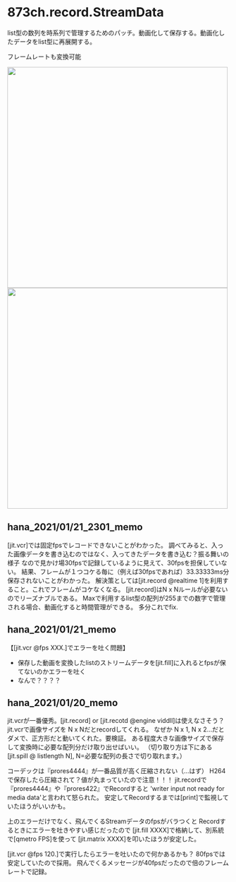 # 873ch.record.StreamData
list型の数列を時系列で管理するためのパッチ。動画化して保存する。動画化したデータをlist型に再展開する。

フレームレートも変換可能

<img src="https://user-images.githubusercontent.com/8988162/105933481-d41b1080-6091-11eb-9268-ad0b805fd710.gif" width="500">
<img src="https://user-images.githubusercontent.com/8988162/105932773-c7e28380-6090-11eb-99a7-00807a15b4bd.gif" width="500">

## hana_2021/01/21_2301_memo
[jit.vcr]では固定fpsでレコードできないことがわかった。
調べてみると、入った画像データを書き込むのではなく、入ってきたデータを書き込む？振る舞いの様子
なので見かけ場30fpsで記録しているように見えて、30fpsを担保していない。
結果、フレームが１つコケる毎に（例えば30fpsであれば）33.33333ms分保存されないことがわかった。
解決策としては[jit.record @realtime 1]を利用すること。これでフレームがコケなくなる。
[jit.record]はN x Nルールが必要ないのでリーズナブルである。
Maxで利用するlist型の配列が255までの数字で管理される場合、動画化すると時間管理ができる。
多分これでfix.

## hana_2021/01/21_memo
【[jit.vcr @fps XXX.]でエラーを吐く問題】
* 保存した動画を変換したlistのストリームデータを[jit.fill]に入れるとfpsが保てないのかエラーを吐く
* なんで？？？？

## hana_2021/01/20_memo
jit.vcrが一番優秀。[jit.record] or [jit.recotd @engine viddll]は使えなさそう？
jit.vcrで画像サイズを N x Nだとrecordしてくれる。
なぜか N x 1, N x 2...だとダメで、正方形だと動いてくれた。要検証。
ある程度大きな画像サイズで保存して変換時に必要な配列分だけ取り出せばいい。
（切り取り方は下にある[jit.spill @ listlength N], N=必要な配列の長さで切り取れます。）

コーデックは『prores4444』が一番品質が高く圧縮されない（...はず）
H264で保存したら圧縮されて？値が丸まっていたので注意！！！
jit.recordで『prores4444』や『prores422』でRecordすると
'writer input not ready for media data'と言われて怒られた。
安定してRecordするまでは[print]で監視していたほうがいいかも。

上のエラーだけでなく、飛んでくるStreamデータのfpsがバラつくと
Recordするときにエラーを吐きやすい感じだったので
[jit.fill XXXX]で格納して、別系統で[qmetro FPS]を使って
[jit.matrix XXXX]を叩いたほうが安定した。

[jit.vcr @fps 120.]で実行したらエラーを吐いたので何かあるかも？
80fpsでは安定していたので採用。
飛んでくるメッセージが40fpsだったので倍のフレームレートで記録。
